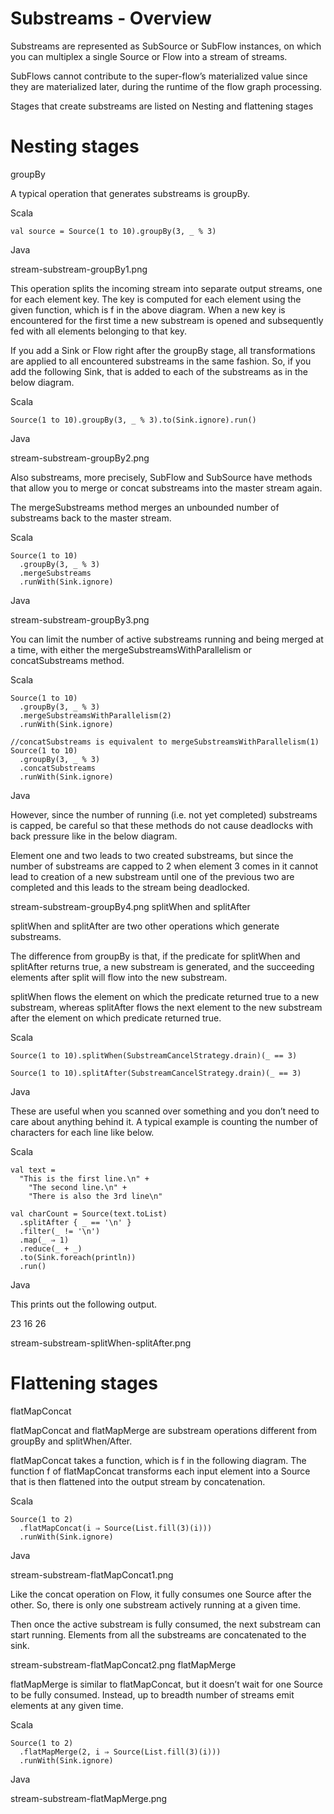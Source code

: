 # Substreams - Overview

Substreams are represented as SubSource or SubFlow instances, on which you can multiplex a single Source or Flow into a stream of streams.

SubFlows cannot contribute to the super-flow’s materialized value since they are materialized later, during the runtime of the flow graph processing.

Stages that create substreams are listed on Nesting and flattening stages

# Nesting stages
groupBy

A typical operation that generates substreams is groupBy.

Scala

    val source = Source(1 to 10).groupBy(3, _ % 3)

Java

stream-substream-groupBy1.png

This operation splits the incoming stream into separate output streams, one for each element key. The key is computed for each element using the given function, which is f in the above diagram. When a new key is encountered for the first time a new substream is opened and subsequently fed with all elements belonging to that key.

If you add a Sink or Flow right after the groupBy stage, all transformations are applied to all encountered substreams in the same fashion. So, if you add the following Sink, that is added to each of the substreams as in the below diagram.

Scala

    Source(1 to 10).groupBy(3, _ % 3).to(Sink.ignore).run()

Java

stream-substream-groupBy2.png

Also substreams, more precisely, SubFlow and SubSource have methods that allow you to merge or concat substreams into the master stream again.

The mergeSubstreams method merges an unbounded number of substreams back to the master stream.

Scala

    Source(1 to 10)
      .groupBy(3, _ % 3)
      .mergeSubstreams
      .runWith(Sink.ignore)

Java

stream-substream-groupBy3.png

You can limit the number of active substreams running and being merged at a time, with either the mergeSubstreamsWithParallelism or concatSubstreams method.

Scala

    Source(1 to 10)
      .groupBy(3, _ % 3)
      .mergeSubstreamsWithParallelism(2)
      .runWith(Sink.ignore)

    //concatSubstreams is equivalent to mergeSubstreamsWithParallelism(1)
    Source(1 to 10)
      .groupBy(3, _ % 3)
      .concatSubstreams
      .runWith(Sink.ignore)

Java

However, since the number of running (i.e. not yet completed) substreams is capped, be careful so that these methods do not cause deadlocks with back pressure like in the below diagram.

Element one and two leads to two created substreams, but since the number of substreams are capped to 2 when element 3 comes in it cannot lead to creation of a new substream until one of the previous two are completed and this leads to the stream being deadlocked.

stream-substream-groupBy4.png
splitWhen and splitAfter

splitWhen and splitAfter are two other operations which generate substreams.

The difference from groupBy is that, if the predicate for splitWhen and splitAfter returns true, a new substream is generated, and the succeeding elements after split will flow into the new substream.

splitWhen flows the element on which the predicate returned true to a new substream, whereas splitAfter flows the next element to the new substream after the element on which predicate returned true.

Scala

    Source(1 to 10).splitWhen(SubstreamCancelStrategy.drain)(_ == 3)

    Source(1 to 10).splitAfter(SubstreamCancelStrategy.drain)(_ == 3)

Java

These are useful when you scanned over something and you don’t need to care about anything behind it. A typical example is counting the number of characters for each line like below.

Scala

    val text =
      "This is the first line.\n" +
        "The second line.\n" +
        "There is also the 3rd line\n"

    val charCount = Source(text.toList)
      .splitAfter { _ == '\n' }
      .filter(_ != '\n')
      .map(_ ⇒ 1)
      .reduce(_ + _)
      .to(Sink.foreach(println))
      .run()

Java

This prints out the following output.

23
16
26

stream-substream-splitWhen-splitAfter.png

# Flattening stages
flatMapConcat

flatMapConcat and flatMapMerge are substream operations different from groupBy and splitWhen/After.

flatMapConcat takes a function, which is f in the following diagram. The function f of flatMapConcat transforms each input element into a Source that is then flattened into the output stream by concatenation.

Scala

    Source(1 to 2)
      .flatMapConcat(i ⇒ Source(List.fill(3)(i)))
      .runWith(Sink.ignore)

Java

stream-substream-flatMapConcat1.png

Like the concat operation on Flow, it fully consumes one Source after the other. So, there is only one substream actively running at a given time.

Then once the active substream is fully consumed, the next substream can start running. Elements from all the substreams are concatenated to the sink.

stream-substream-flatMapConcat2.png
flatMapMerge

flatMapMerge is similar to flatMapConcat, but it doesn’t wait for one Source to be fully consumed. Instead, up to breadth number of streams emit elements at any given time.

Scala

    Source(1 to 2)
      .flatMapMerge(2, i ⇒ Source(List.fill(3)(i)))
      .runWith(Sink.ignore)

Java

stream-substream-flatMapMerge.png
